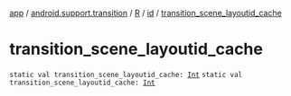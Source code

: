 [app](../../../index.md) / [android.support.transition](../../index.md) / [R](../index.md) / [id](index.md) / [transition_scene_layoutid_cache](.)

# transition_scene_layoutid_cache

`static val transition_scene_layoutid_cache: `[`Int`](https://kotlinlang.org/api/latest/jvm/stdlib/kotlin/-int/index.html)
`static val transition_scene_layoutid_cache: `[`Int`](https://kotlinlang.org/api/latest/jvm/stdlib/kotlin/-int/index.html)